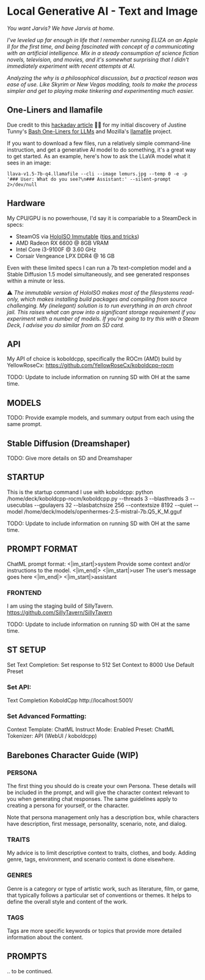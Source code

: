 # Local Generative AI - Text and Image
_You want Jarvis? We have Jarvis at home._

_I've leveled up far enough in life that I remember running ELIZA on an Apple II for the first time, and being fascinated with concept of a communicating with an artificial intelligence. Mix in a steady consumption of science fiction novels, television, and movies, and it's somewhat surprising that I didn't immediately experiment with recent attempts at AI._

_Analyzing the why is a philosophical discussion, but a practical reason was ease of use. Like Skyrim or New Vegas modding, tools to make the process simpler and get to playing make tinkering and experimenting much easier._

## One-Liners and llamafile

Due credit to this [hackaday article](https://hackaday.com/2023/12/29/using-local-ai-on-the-command-line-to-rename-images-and-more/) :pirate_flag: for my initial discovery of Justine Tunny's [Bash One-Liners for LLMs](https://justine.lol/oneliners/) and Mozilla's [llamafile](https://github.com/Mozilla-Ocho/llamafile) project.

If you want to download a few files, run a relatively simple command-line instruction, and get a generative AI model to do something, it's a great way to get started. As an example, here's how to ask the LLaVA model what it sees in an image:

``
llava-v1.5-7b-q4.llamafile --cli --image lemurs.jpg --temp 0 -e -p '### User: What do you see?\n### Assistant:' --silent-prompt 2>/dev/null
``

## Hardware

My CPU/GPU is no powerhouse, I'd say it is compariable to a SteamDeck in specs:

- SteamOS via [HoloISO Immutable](https://github.com/holoiso-staging/releases) ([tips and tricks](https://github.com/emil-muzz/emil-muzz/blob/main/steamos-tricks.md))
- AMD Radeon RX 6600 @ 8GB VRAM
- Intel Core i3-9100F @ 3.60 GHz
- Corsair Vengeance LPX DDR4 @ 16 GB

Even with these limited specs I can run a 7b text-completion model and a Stable Diffusion 1.5 model simultaneously, and see generated responses within a minute or less.

:warning: _The immutable version of HoloISO makes most of the filesystems read-only, which makes installing build packages and compiling from source challenging. My (inelegant) solution is to run everything in an arch chroot jail. This raises what can grow into a significant storage requirement if you experiment with a number of models. If you're going to try this with a Steam Deck, I advise you do similar from an SD card._

 ## API
 
 My API of choice is koboldcpp, specifically the ROCm (AMD) build by YellowRoseCx:
 	https://github.com/YellowRoseCx/koboldcpp-rocm

TODO: Update to include information on running SD with OH at the same time.

 ## MODELS

TODO: Provide example models, and summary output from each using the same prompt.

 ## Stable Diffusion (Dreamshaper)

 TODO: Give more details on SD and Dreamshaper
 
 ## STARTUP
 
 This is the startup command I use with koboldcpp:
 	python /home/deck/koboldcpp-rocm/koboldcpp.py --threads 3 --blasthreads 3 --usecublas --gpulayers 32 --blasbatchsize 256 --contextsize 8192 --quiet --model /home/deck/models/openhermes-2.5-mistral-7b.Q5_K_M.gguf
 
 TODO: Update to include information on running SD with OH at the same time.
 
 ## PROMPT FORMAT
 
 ChatML prompt format:
 	<|im_start|>system 
 	Provide some context and/or instructions to the model.
 	<|im_end|> 
 	<|im_start|>user 
 	The user’s message goes here
 	<|im_end|> 
 	<|im_start|>assistant 

### FRONTEND

 I am using the staging build of SillyTavern. https://github.com/SillyTavern/SillyTavern

 TODO: Update to include information on running SD with OH at the same time.

## ST SETUP

Set Text Completion:
Set response to 512
Set Context to 8000
Use Default Preset

### Set API:	

Text Completion
KoboldCpp
http://localhost:5001/

### Set Advanced Formatting:

Context Template: ChatML
Instruct Mode: Enabled
Preset: ChatML
Tokenizer: API (WebUI / koboldcpp)

## Barebones Character Guide (WIP)

### PERSONA

The first thing you should do is create your own Persona. These details
will be included in the prompt, and will give the character context 
relevant to you when generating chat responses. The same guidelines 
apply to creating a persona for yourself, or the character.

Note that persona management only has a description box, while characters
have description, first message, personality, scenario, note, and dialog.

### TRAITS

My advice is to limit descriptive context to traits, clothes, and body.
Adding genre, tags, environment, and scenario context is done elsewhere.

### GENRES

Genre is a category or type of artistic work, such as literature, film, or game, that typically follows a particular set of conventions or themes. It helps to define the overall style and content of the work.

### TAGS

Tags are more specific keywords or topics that provide more detailed information about the content.

## PROMPTS

.. to be continued.
